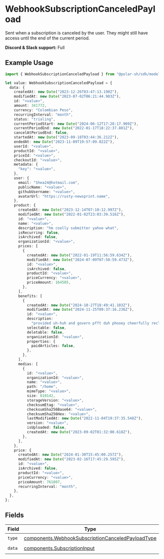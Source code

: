 # WebhookSubscriptionCanceledPayload

Sent when a subscription is canceled by the user.
They might still have access until the end of the current period.

**Discord & Slack support:** Full

## Example Usage

```typescript
import { WebhookSubscriptionCanceledPayload } from "@polar-sh/sdk/models/components";

let value: WebhookSubscriptionCanceledPayload = {
  data: {
    createdAt: new Date("2023-12-26T03:47:13.190Z"),
    modifiedAt: new Date("2023-07-02T06:21:44.983Z"),
    id: "<value>",
    amount: 341772,
    currency: "Colombian Peso",
    recurringInterval: "month",
    status: "trialing",
    currentPeriodStart: new Date("2024-06-12T17:28:17.909Z"),
    currentPeriodEnd: new Date("2022-01-17T18:22:37.801Z"),
    cancelAtPeriodEnd: false,
    startedAt: new Date("2023-09-18T03:44:36.212Z"),
    endedAt: new Date("2023-11-09T19:57:09.022Z"),
    userId: "<value>",
    productId: "<value>",
    priceId: "<value>",
    checkoutId: "<value>",
    metadata: {
      "key": "<value>",
    },
    user: {
      email: "Shea24@hotmail.com",
      publicName: "<value>",
      githubUsername: "<value>",
      avatarUrl: "https://rusty-newsprint.name",
    },
    product: {
      createdAt: new Date("2023-12-14T07:10:12.997Z"),
      modifiedAt: new Date("2022-01-02T23:03:39.516Z"),
      id: "<value>",
      name: "<value>",
      description: "hm coolly submitter yahoo what",
      isRecurring: false,
      isArchived: false,
      organizationId: "<value>",
      prices: [
        {
          createdAt: new Date("2022-01-19T11:56:59.634Z"),
          modifiedAt: new Date("2024-07-09T07:50:59.473Z"),
          id: "<value>",
          isArchived: false,
          productId: "<value>",
          priceCurrency: "<value>",
          priceAmount: 164585,
        },
      ],
      benefits: [
        {
          createdAt: new Date("2024-10-27T18:49:41.103Z"),
          modifiedAt: new Date("2024-11-25T09:37:16.236Z"),
          id: "<value>",
          description:
            "provided uh-huh and govern pfft duh phooey cheerfully reclassify",
          selectable: false,
          deletable: false,
          organizationId: "<value>",
          properties: {
            paidArticles: false,
          },
        },
      ],
      medias: [
        {
          id: "<value>",
          organizationId: "<value>",
          name: "<value>",
          path: "/home",
          mimeType: "<value>",
          size: 810142,
          storageVersion: "<value>",
          checksumEtag: "<value>",
          checksumSha256Base64: "<value>",
          checksumSha256Hex: "<value>",
          lastModifiedAt: new Date("2022-11-04T19:37:35.548Z"),
          version: "<value>",
          isUploaded: false,
          createdAt: new Date("2023-09-02T01:32:00.618Z"),
        },
      ],
    },
    price: {
      createdAt: new Date("2024-01-30T15:45:00.257Z"),
      modifiedAt: new Date("2023-02-16T17:45:29.595Z"),
      id: "<value>",
      isArchived: false,
      productId: "<value>",
      priceCurrency: "<value>",
      priceAmount: 761807,
      recurringInterval: "month",
    },
  },
};
```

## Fields

| Field                                                                                                                  | Type                                                                                                                   | Required                                                                                                               | Description                                                                                                            |
| ---------------------------------------------------------------------------------------------------------------------- | ---------------------------------------------------------------------------------------------------------------------- | ---------------------------------------------------------------------------------------------------------------------- | ---------------------------------------------------------------------------------------------------------------------- |
| `type`                                                                                                                 | [components.WebhookSubscriptionCanceledPayloadType](../../models/components/webhooksubscriptioncanceledpayloadtype.md) | :heavy_check_mark:                                                                                                     | N/A                                                                                                                    |
| `data`                                                                                                                 | [components.SubscriptionInput](../../models/components/subscriptioninput.md)                                           | :heavy_check_mark:                                                                                                     | N/A                                                                                                                    |